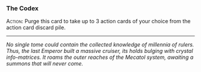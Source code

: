 ### **The Codex**

<span style="font-variant:small-caps;">Action</span>: Purge this card to take up to 3 action cards of your choice from the action card discard pile.

---

*No single tome could contain the collected knowledge of millennia of rulers. Thus, the last Emperor built a massive cruiser, its holds bulging with crystal info-matrices. It roams the outer reaches of the Mecatol system, awaiting a summons that will never come.*
